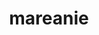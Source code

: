 ---
id: 747
title: mareanie
types: [poison,water]
image: https://raw.githubusercontent.com/PokeAPI/sprites/master/sprites/pokemon/747.png
---